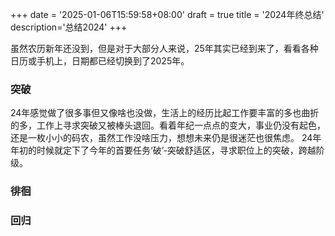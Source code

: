 +++
date = '2025-01-06T15:59:58+08:00'
draft = true
title = '2024年终总结'
description='总结2024'
+++

虽然农历新年还没到，但是对于大部分人来说，25年其实已经到来了，看看各种日历或手机上，日期都已经切换到了2025年。

### 突破

24年感觉做了很多事但又像啥也没做，生活上的经历比起工作要丰富的多也曲折的多，工作上寻求突破又被棒头退回。看着年纪一点点的变大，事业仍没有起色，还是一枚小小的码农，虽然工作没啥压力，想想未来仍是很迷茫也很焦虑。
24年年初的时候就定下了今年的首要任务‘破’-突破舒适区，寻求职位上的突破，跨越阶级。

### 徘徊

### 回归

